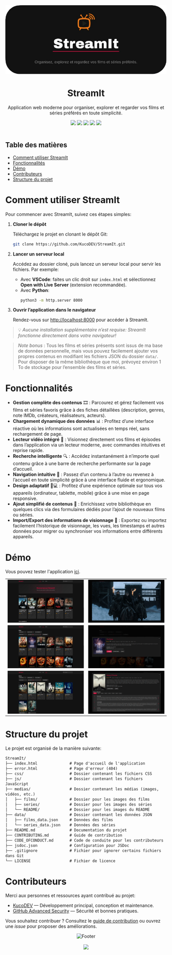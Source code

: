 <div align="center">
    <img src="medias/README/header.png">
</div>

<h1 align="center">StreamIt</h1>

<div align="center">
    <p>Application web moderne pour organiser, explorer et regarder vos films et séries préférés en toute simplicité.</p>
    <img src="https://m3-markdown-badges.vercel.app/stars/9/3/KucoDEV/StreamIt">
    <img src="https://ziadoua.github.io/m3-Markdown-Badges/badges/HTML/html3.svg">
    <img src="https://ziadoua.github.io/m3-Markdown-Badges/badges/CSS/css3.svg">
    <img src="https://ziadoua.github.io/m3-Markdown-Badges/badges/Javascript/javascript3.svg">
    <img src="https://ziadoua.github.io/m3-Markdown-Badges/badges/JSON/json3.svg">
</div>

<br>

## Table des matières

- [Comment utiliser StreamIt](#comment-utiliser-streamit)
- [Fonctionnalités](#fonctionnalités)
- [Démo](#démo)
- [Contributeurs](#contributeurs)
- [Structure du projet](#structure-du-projet)

# Comment utiliser StreamIt

Pour commencer avec StreamIt, suivez ces étapes simples:

1. **Cloner le dépôt**

   Téléchargez le projet en clonant le dépôt Git:
   ```bash
   git clone https://github.com/KucoDEV/StreamIt.git
   ```

2. **Lancer un serveur local**

   Accédez au dossier cloné, puis lancez un serveur local pour servir les fichiers. Par exemple:
    - Avec **VSCode**: faites un clic droit sur `index.html` et sélectionnez **Open with Live Server** (extension
      recommandée).
    - Avec **Python**:
      ```bash
      python3 -m http.server 8000
      ```

3. **Ouvrir l’application dans le navigateur**

   Rendez-vous sur [http://localhost:8000](http://localhost:8000) pour accéder à StreamIt.

> 💡 *Aucune installation supplémentaire n’est requise: StreamIt fonctionne directement dans votre navigateur!*

> *Note bonus* : Tous les films et séries présents sont issus de ma base de données personnelle, mais vous pouvez facilement ajouter vos propres contenus en modifiant les fichiers JSON du dossier `data/`.
> Pour disposer de la même bibliothèque que moi, prévoyez environ 1 To de stockage pour l’ensemble des films et séries.

# Fonctionnalités

- **Gestion complète des contenus** 🎞️ : Parcourez et gérez facilement vos films et séries favoris grâce à des fiches
  détaillées (description, genres, note IMDb, créateurs, réalisateurs, acteurs).
- **Chargement dynamique des données** 📊 : Profitez d’une interface réactive où les informations sont actualisées en
  temps réel, sans rechargement de page.
- **Lecteur vidéo intégré** 🎥 : Visionnez directement vos films et épisodes dans l’application via un lecteur moderne,
  avec commandes intuitives et reprise rapide.
- **Recherche intelligente** 🔍 : Accédez instantanément à n’importe quel contenu grâce à une barre de recherche
  performante sur la page d’accueil.
- **Navigation intuitive** 🧭 : Passez d’un contenu à l’autre ou revenez à l’accueil en toute simplicité grâce à une
  interface fluide et ergonomique.
- **Design adaptatif** 📱💻 : Profitez d’une expérience optimale sur tous vos appareils (ordinateur, tablette, mobile)
  grâce à une mise en page responsive.
- **Ajout simplifié de contenus** 📝 : Enrichissez votre bibliothèque en quelques clics via des formulaires dédiés pour
  l’ajout de nouveaux films ou séries.
- **Import/Export des informations de visionnage** 🔄 : Exportez ou importez facilement l’historique de visionnage, les
  vues, les timestamps et autres données pour migrer ou synchroniser vos informations entre différents appareils.

# Démo

Vous pouvez tester l'application [ici](https://www.matheo-pichotmoise.fr/StreamIt).

<div align="center">
    <table>
        <tr>
            <td><img src="medias/README/accueil.png" alt="Page d'accueil"/></td>
            <td><img src="medias/README/watching.png" alt="Page des séries"/></td>
        </tr>
        <tr>
            <td><img src="medias/README/films.png" alt="Page des films"/></td>
            <td><img src="medias/README/films_info.png" alt="Page de stream"/></td>
        </tr>
        <tr>
            <td><img src="medias/README/series.png" alt="Page d'ajout"/></td>
            <td><img src="medias/README/series_info.png" alt="Page des statistiques"/></td>
        </tr>
    </table>
</div>

# Structure du projet

Le projet est organisé de la manière suivante:

```
StreamIt/
├── index.html              # Page d'accueil de l'application
├── error.html              # Page d'erreur (404)
├── css/                    # Dossier contenant les fichiers CSS
├── js/                     # Dossier contenant les fichiers JavaScript
├── medias/                 # Dossier contenant les médias (images, vidéos, etc.)
│   ├── films/              # Dossier pour les images des films
│   ├── series/             # Dossier pour les images des séries
│   └── README/             # Dossier pour les images du README
├── data/                   # Dossier contenant les données JSON
│   ├── films_data.json     # Données des films
│   └── series_data.json    # Données des séries
├── README.md               # Documentation du projet
├── CONTRIBUTING.md         # Guide de contribution
├── CODE_OFCONDUCT.md       # Code de conduite pour les contributeurs
├── jsdoc.json              # Configuration pour JSDoc
├── .gitignore              # Fichier pour ignorer certains fichiers dans Git
└── LICENSE                 # Fichier de licence
```

# Contributeurs

Merci aux personnes et ressources ayant contribué au projet:

- [KucoDEV](https://github.com/KucoDEV) — Développement principal, conception et maintenance.
- [GitHub Advanced Security](https://docs.github.com/en/get-started/learning-about-github/about-github-advanced-security) —
  Sécurité et bonnes pratiques.

Vous souhaitez contribuer ? Consultez le [guide de contribution](CONTRIBUTING.md) ou ouvrez une *issue* pour proposer
des améliorations.

<p align="center">
    <img alt="Footer" src="https://i.imgur.com/9Ojjug7.png">
    <br><br>
    <img src="https://ziadoua.github.io/m3-Markdown-Badges/badges/LicenceGPLv3/licencegplv33.svg">
</p>